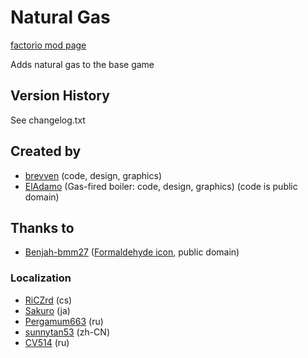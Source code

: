 # Natural Gas

[factorio mod page](https://mods.factorio.com/mod/bzgas)

Adds natural gas to the base game

## Version History
See changelog.txt

## Created by

- [brevven](https://mods.factorio.com/user/brevven) (code, design, graphics)
- [ElAdamo](https://mods.factorio.com/user/ElAdamo) (Gas-fired boiler: code, design, graphics) (code is public domain)

## Thanks to 

- [Benjah-bmm27](https://commons.wikimedia.org/wiki/User:Benjah-bmm27) ([Formaldehyde icon](https://commons.wikimedia.org/wiki/File:Formaldehyde-3D-vdW.png), public domain)

### Localization

- [RiCZrd](https://mods.factorio.com/user/RiCZrd) (cs)
- [Sakuro](https://github.com/sakuro) (ja)
- [Pergamum663](https://github.com/Pergamum663) (ru)
- [sunnytan53](https://github.com/sunnytan53) (zh-CN)
- [CV514](https://github.com/CV514) (ru)
